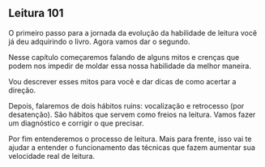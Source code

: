 ## Leitura 101

O primeiro passo para a jornada da evolução da habilidade de leitura você já deu adquirindo o livro. Agora vamos dar o segundo.

Nesse capítulo começaremos falando de alguns mitos e crenças que podem nos impedir de moldar essa nossa habilidade da melhor maneira. 

Vou descrever esses mitos para você e dar dicas de como acertar a direção.

Depois, falaremos de dois hábitos ruins: vocalização e retrocesso (por desatenção). São hábitos que servem como freios na leitura. Vamos fazer um diagnóstico e corrigir o que precisar.

Por fim entenderemos o processo de leitura. Mais para frente, isso vai te ajudar a entender o funcionamento das técnicas que fazem aumentar sua velocidade real de leitura.


